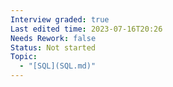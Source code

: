 ```yaml
---
Interview graded: true
Last edited time: 2023-07-16T20:26
Needs Rework: false
Status: Not started
Topic:
  - "[SQL](SQL.md)"
---
```

